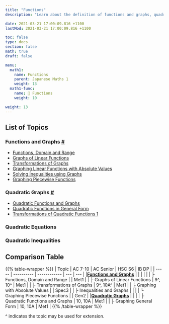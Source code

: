 ```yaml
---
title: "Functions"
description: "Learn about the definition of functions and graphs, quadratic functions and graphs, and their relation with quadratic equations and inequalities."

date: 2021-03-21 17:00:09.816 +1100
lastMod: 2021-03-21 17:00:09.816 +1100

toc: false
type: docs
section: false
math: true
draft: false

menu:
  math1:
    name: Functions
    parent: Japanese Maths 1
    weight: 13
  math1-func:
    name: 📙 Functions
    weight: 10

weight: 13
---
```


## List of Topics

### Functions and Graphs [#](functions-and-graphs)

- [Functions, Domain and Range](functions-and-graphs/introduction)
- [Graphs of Linear Functions](functions-and-graphs/linear-graphs)
- [Transformations of Graphs](functions-and-graphs/transformations)
- [Graphing Linear Functions with Absolute Values](functions-and-graphs/absolute-values)
- [Solving Inequalities using Graphs](functions-and-graphs/inequalities-and-graphs)
- [Graphing Piecewise Functions](functions-and-graphs/piecewise-functions)

### Quadratic Graphs [#](quadratic-graphs)

- [Quadratic Functions and Graphs](quadratic-graphs/quadratic-functions)
- [Quadratic Functions in General Form](quadratic-graphs/general-form)
- [Transformations of Quadratic Functions 1](quadratic-graphs/transformations-1)

### Quadratic Equations

### Quadratic Inequalities

## Comparison Table

{{% table-wrapper %}}
| Topic | AC 7-10 | AC Senior | HSC S6 | IB DP |
| ----- | ---------- | ------------ | --- | --- |
|**[Functions and Graphs](functions-and-graphs)** | | | | |
| ├ Functions, Domain and Range |  | Met1 |
| ├ Graphs of Linear Functions | 9^, 10^ | Met1 |
| ├ Transformations of Graphs | 9^, 10A^ | Met1 |
| ├ Graphing with Absolute Values |  | Spec3 |
| ├ Inequalities and Graphs |  |  |
| └ Graphing Piecewise Functions |  | Gen2 |
|**[Quadratic Graphs](quadratic-graphs)** | | |
| ├ Quadratic Functions and Graphs | 10, 10A | Met1 |
| ├ Graphing General Form | 10, 10A | Met1 |
{{% /table-wrapper %}}

^ indicates the topic may be used for extension.
